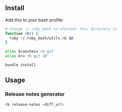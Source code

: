 ## Install

Add this to your bash profile:

```bash
# change ~/.ruby_bash to wherever this directory is
function rb() {
  ruby ~/.ruby_bash/utils.rb $@
}

alias branches='rb git'
alias br='rb git 10'
```

```bash
bundle install
```

## Usage

### Release notes generator
```bash
rb release-notes <diff_url>
```

